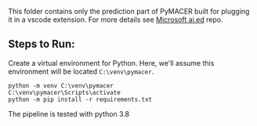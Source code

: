 This folder contains only the prediction part of PyMACER built for plugging it in a vscode extension. For more details see [Microsoft ai.ed](https://github.com/microsoft/ai.ed) repo.

## Steps to Run:

Create a virtual environment for Python. Here, we'll assume this environment will be located `C:\venv\pymacer`.

```
python -m venv C:\venv\pymacer
C:\venv\pymacer\Scripts\activate
python -m pip install -r requirements.txt
```

The pipeline is tested with python 3.8

